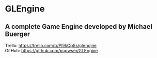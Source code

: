 # GLEngine
## A complete Game Engine developed by Michael Buerger


Trello: <https://trello.com/b/Pl9kCp8s/glengine>  
GitHub: <https://github.com/popwser/GLEngine>
